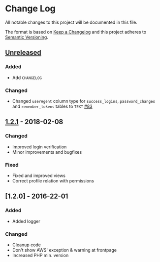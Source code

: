 # Change Log
All notable changes to this project will be documented in this file.

The format is based on [Keep a Changelog](http://keepachangelog.com/)
and this project adheres to [Semantic Versioning](http://semver.org/).

## [Unreleased]
### Added
- Add `CHANGELOG`

### Changed
- Changed `userAgent` column type for `success_logins`, `password_changes` and `remember_tokens` tables to `TEXT` [#83](https://github.com/phalcon/vokuro/issues/83)

## [1.2.1] - 2018-02-08
### Changed
- Improved login verification
- Minor improvements and bugfixes

### Fixed
- Fixed and improved views
- Correct profile relation with permissions

## [1.2.0] - 2016-22-01
### Added
- Added logger

### Changed
- Cleanup code
- Don't show AWS' exception & warning at frontpage
- Increased PHP min. version

[Unreleased]: https://github.com/phalcon/vokuro/compare/v1.2.1...HEAD
[1.2.1]: https://github.com/phalcon/vokuro/compare/v1.2.0...v1.2.1
